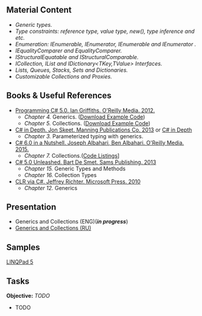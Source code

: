 ## Material Content 
- *Generic types.*
- *Type constraints: reference type,  value type, new(),  type inference and etc.*
- *Enumeration:  IEnumerable, IEnumerator, IEnumerable<T> and IEnumerator<T> .*
- *IEqualityComparer and EqualityComparer.*
- *IStructuralEquatable and IStructuralComparable.*
- *ICollection, IList and IDictionary<TKey,TValue> Interfaces.*
- *Lists, Queues, Stacks, Sets and Dictionaries.*
- *Customizable Collections and Proxies.*

## Books & Useful References 
- [Programming C# 5.0. Ian Griffiths. O'Reilly Media. 2012.](http://shop.oreilly.com/product/0636920024064.do) 
    - *Chapter 4.* Generics. ([Download Example Code](https://resources.oreilly.com/examples/0636920024064/blob/master/Ch04.zip)) 
    - *Chapter 5.* Collections. ([Download Example Code](https://resources.oreilly.com/examples/0636920024064/blob/master/Ch05.zip))
- [C# in Depth. Jon Skeet. Manning Publications Co. 2013](https://www.manning.com/books/c-sharp-in-depth-third-edition) or [C# in Depth](https://livebook.manning.com/#!/book/c-sharp-in-depth-third-edition/chapter-1/)
   - *Chapter 3.* Parameterized typing with generics.
- [C# 6.0 in a Nutshell. Joseph Albahari, Ben Albahari. O'Reilly Media. 2015.](http://shop.oreilly.com/product/0636920040323.do)
   - *Chapter 7.* Collections.([Code Listings](http://www.albahari.com/nutshell/ch07.aspx)]
- [C# 5.0 Unleashed. Bart De Smet. Sams Publishing. 2013](https://www.goodreads.com/book/show/16284093-c-5-0-unleashed)
   - *Chapter 15.* Generic Types and Methods
   - *Chapter 16.* Collection Types
- [CLR via C#. Jeffrey Richter. Microsoft Press. 2010](https://www.goodreads.com/book/show/7121415-clr-via-c)
   - *Chapter 12.* Generics
   
## Presentation 
- Generics and Collections (ENG)(***in progress***)
- [Generics and Collections (RU)]()

## Samples 
[LINQPad 5](https://github.com/EPM-RD-NETLAB/.NET-Framework-modules/tree/master/M10.%20Generics%20and%20Collections/Samples/LINQPad%205)

## Tasks  
**Objective:** *TODO*
  - TODO
  
